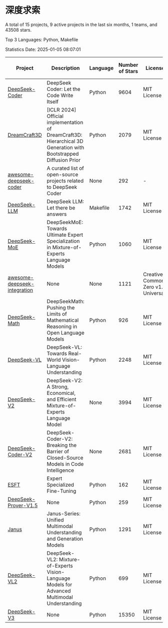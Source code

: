 # 深度求索

A total of 15 projects, 9 active projects in the last six months, 1 teams, and 43508 stars.

Top 3 Languages: Python, Makefile

Statistics Date: 2025-01-05 08:07:01

| Project | Description | Language | Number of Stars | License | Creation Date | Last Updated Date | Last Pushed Date |
| --- | --- | --- | --- | --- | --- | --- | --- |
| [DeepSeek-Coder](https://github.com/deepseek-ai/DeepSeek-Coder) | DeepSeek Coder: Let the Code Write Itself | Python | 9604 | MIT License | 2023-10-20 | 2025-01-05 | 2024-05-21 |
| [DreamCraft3D](https://github.com/deepseek-ai/DreamCraft3D) | [ICLR 2024] Official implementation of DreamCraft3D: Hierarchical 3D Generation with Bootstrapped Diffusion Prior | Python | 2079 | MIT License | 2023-10-23 | 2025-01-05 | 2024-08-21 |
| [awesome-deepseek-coder](https://github.com/deepseek-ai/awesome-deepseek-coder) | A curated list of open-source projects related to DeepSeek Coder | None | 292 | - | 2023-11-06 | 2025-01-05 | 2024-04-03 |
| [DeepSeek-LLM](https://github.com/deepseek-ai/DeepSeek-LLM) | DeepSeek LLM: Let there be answers | Makefile | 1742 | MIT License | 2023-11-29 | 2025-01-05 | 2024-02-04 |
| [DeepSeek-MoE](https://github.com/deepseek-ai/DeepSeek-MoE) | DeepSeekMoE: Towards Ultimate Expert Specialization in Mixture-of-Experts Language Models | Python | 1060 | MIT License | 2024-01-02 | 2025-01-05 | 2024-01-16 |
| [awesome-deepseek-integration](https://github.com/deepseek-ai/awesome-deepseek-integration) | None | None | 1121 | Creative Commons Zero v1.0 Universal | 2024-01-11 | 2025-01-05 | 2025-01-03 |
| [DeepSeek-Math](https://github.com/deepseek-ai/DeepSeek-Math) | DeepSeekMath: Pushing the Limits of Mathematical Reasoning in Open Language Models | Python | 926 | MIT License | 2024-02-05 | 2025-01-05 | 2024-04-15 |
| [DeepSeek-VL](https://github.com/deepseek-ai/DeepSeek-VL) | DeepSeek-VL: Towards Real-World Vision-Language Understanding | Python | 2248 | MIT License | 2024-03-07 | 2025-01-05 | 2024-04-24 |
| [DeepSeek-V2](https://github.com/deepseek-ai/DeepSeek-V2) | DeepSeek-V2: A Strong, Economical, and Efficient Mixture-of-Experts Language Model | None | 3994 | MIT License | 2024-04-22 | 2025-01-05 | 2024-09-25 |
| [DeepSeek-Coder-V2](https://github.com/deepseek-ai/DeepSeek-Coder-V2) | DeepSeek-Coder-V2: Breaking the Barrier of Closed-Source Models in Code Intelligence | None | 2681 | MIT License | 2024-06-14 | 2025-01-05 | 2024-09-24 |
| [ESFT](https://github.com/deepseek-ai/ESFT) | Expert Specialized Fine-Tuning | Python | 162 | MIT License | 2024-07-04 | 2025-01-05 | 2024-09-22 |
| [DeepSeek-Prover-V1.5](https://github.com/deepseek-ai/DeepSeek-Prover-V1.5) | None | Python | 259 | MIT License | 2024-08-15 | 2025-01-05 | 2024-08-16 |
| [Janus](https://github.com/deepseek-ai/Janus) | Janus-Series: Unified Multimodal Understanding and Generation Models | Python | 1291 | MIT License | 2024-10-18 | 2025-01-05 | 2024-11-13 |
| [DeepSeek-VL2](https://github.com/deepseek-ai/DeepSeek-VL2) | DeepSeek-VL2: Mixture-of-Experts Vision-Language Models for Advanced Multimodal Understanding | Python | 699 | MIT License | 2024-12-13 | 2025-01-05 | 2024-12-30 |
| [DeepSeek-V3](https://github.com/deepseek-ai/DeepSeek-V3) | None | Python | 15350 | MIT License | 2024-12-26 | 2025-01-05 | 2025-01-05 |
